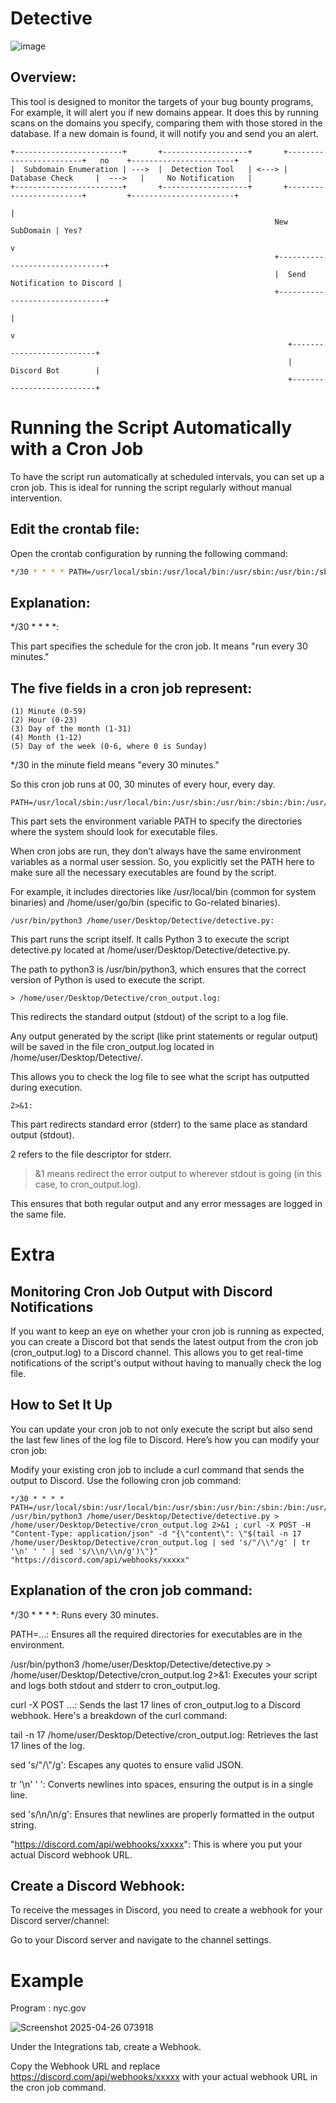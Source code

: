 # Detective

![image](https://github.com/user-attachments/assets/baa2e5ec-18f1-4d6c-859b-56208836dc05)

## Overview:
This tool is designed to monitor the targets of your bug bounty programs, For example, it will alert you if new domains appear. It does this by running scans on the domains you specify, comparing them with those stored in the database. If a new domain is found, it will notify you and send you an alert.


```
+------------------------+       +-------------------+       +------------------------+   no    +-----------------------+
|  Subdomain Enumeration | --->  |  Detection Tool   | <---> |     Database Check     |  --->   |     No Notification   |
+------------------------+       +-------------------+       +------------------------+         +-----------------------+
                                                                         |
                                                           New SubDomain | Yes?
                                                                         v
                                                           +-------------------------------+
                                                           |  Send Notification to Discord |
                                                           +-------------------------------+
                                                                           |
                                                                           v
                                                              +--------------------------+
                                                              |       Discord Bot        |
                                                              +--------------------------+

```
# Running the Script Automatically with a Cron Job
To have the script run automatically at scheduled intervals, you can set up a cron job. This is ideal for running the script regularly without manual intervention.

## Edit the crontab file:

Open the crontab configuration by running the following command:
```bash
*/30 * * * * PATH=/usr/local/sbin:/usr/local/bin:/usr/sbin:/usr/bin:/sbin:/bin:/usr/local/go/bin:/home/user/go/bin /usr/bin/python3 /home/user/Desktop/Detective/detective.py > /home/user/Desktop/Detective/cron_output.log 2>&1
```
## Explanation:
*/30 * * * *:

This part specifies the schedule for the cron job. It means "run every 30 minutes."

## The five fields in a cron job represent:
```
(1) Minute (0-59) 
(2) Hour (0-23) 
(3) Day of the month (1-31) 
(4) Month (1-12) 
(5) Day of the week (0-6, where 0 is Sunday)
```

*/30 in the minute field means "every 30 minutes."

So this cron job runs at 00, 30 minutes of every hour, every day.
```
PATH=/usr/local/sbin:/usr/local/bin:/usr/sbin:/usr/bin:/sbin:/bin:/usr/local/go/bin:/home/user/go/bin:
```
This part sets the environment variable PATH to specify the directories where the system should look for executable files.

When cron jobs are run, they don’t always have the same environment variables as a normal user session. So, you explicitly set the PATH here to make sure all the necessary executables are found by the script.

For example, it includes directories like /usr/local/bin (common for system binaries) and /home/user/go/bin (specific to Go-related binaries).
```
/usr/bin/python3 /home/user/Desktop/Detective/detective.py:
```
This part runs the script itself. It calls Python 3 to execute the script detective.py located at /home/user/Desktop/Detective/detective.py.

The path to python3 is /usr/bin/python3, which ensures that the correct version of Python is used to execute the script.
```
> /home/user/Desktop/Detective/cron_output.log:
```
This redirects the standard output (stdout) of the script to a log file.

Any output generated by the script (like print statements or regular output) will be saved in the file cron_output.log located in /home/user/Desktop/Detective/.

This allows you to check the log file to see what the script has outputted during execution.
```
2>&1:
```
This part redirects standard error (stderr) to the same place as standard output (stdout).

2 refers to the file descriptor for stderr.

>&1 means redirect the error output to wherever stdout is going (in this case, to cron_output.log).

This ensures that both regular output and any error messages are logged in the same file.

# Extra

## Monitoring Cron Job Output with Discord Notifications
If you want to keep an eye on whether your cron job is running as expected, you can create a Discord bot that sends the latest output from the cron job (cron_output.log) to a Discord channel. This allows you to get real-time notifications of the script's output without having to manually check the log file.

## How to Set It Up
You can update your cron job to not only execute the script but also send the last few lines of the log file to Discord. Here’s how you can modify your cron job:

Modify your existing cron job to include a curl command that sends the output to Discord. Use the following cron job command:
```
*/30 * * * * PATH=/usr/local/sbin:/usr/local/bin:/usr/sbin:/usr/bin:/sbin:/bin:/usr/local/go/bin:/home/user/go/bin /usr/bin/python3 /home/user/Desktop/Detective/detective.py > /home/user/Desktop/Detective/cron_output.log 2>&1 ; curl -X POST -H "Content-Type: application/json" -d "{\"content\": \"$(tail -n 17 /home/user/Desktop/Detective/cron_output.log | sed 's/"/\\"/g' | tr '\n' ' ' | sed 's/\\n/\\n/g')\"}" "https://discord.com/api/webhooks/xxxxx"
```
## Explanation of the cron job command:

*/30 * * * *: Runs every 30 minutes.

PATH=...: Ensures all the required directories for executables are in the environment.

/usr/bin/python3 /home/user/Desktop/Detective/detective.py > /home/user/Desktop/Detective/cron_output.log 2>&1: Executes your script and logs both stdout and stderr to cron_output.log.

curl -X POST ...: Sends the last 17 lines of cron_output.log to a Discord webhook. Here's a breakdown of the curl command:

tail -n 17 /home/user/Desktop/Detective/cron_output.log: Retrieves the last 17 lines of the log.

sed 's/"/\\"/g': Escapes any quotes to ensure valid JSON.

tr '\n' ' ': Converts newlines into spaces, ensuring the output is in a single line.

sed 's/\\n/\\n/g': Ensures that newlines are properly formatted in the output string.

"https://discord.com/api/webhooks/xxxxx": This is where you put your actual Discord webhook URL.

## Create a Discord Webhook:

To receive the messages in Discord, you need to create a webhook for your Discord server/channel:

Go to your Discord server and navigate to the channel settings.

# Example

Program : nyc.gov

![Screenshot 2025-04-26 073918](https://github.com/user-attachments/assets/13b4eb10-e170-4c0b-92cc-d8f222985fba)


Under the Integrations tab, create a Webhook.

Copy the Webhook URL and replace https://discord.com/api/webhooks/xxxxx with your actual webhook URL in the cron job command.


